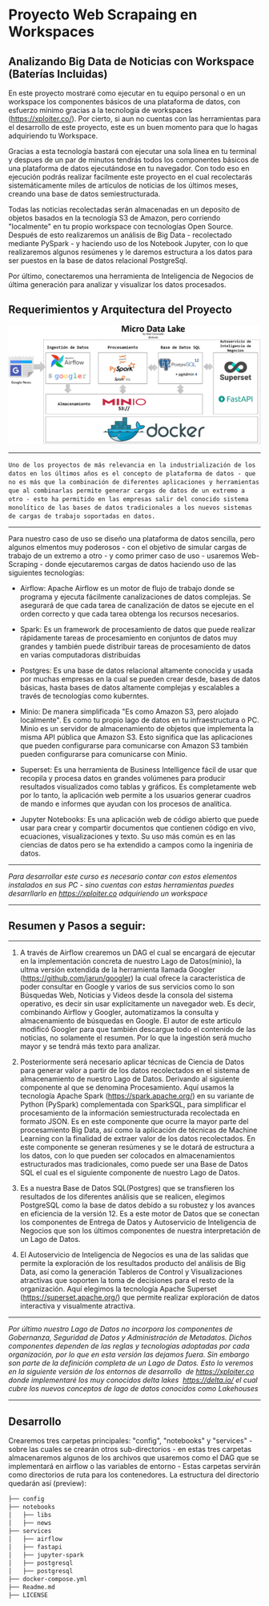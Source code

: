 
# Proyecto Web Scrapaing en Workspaces



## Analizando Big Data de Noticias con Workspace (Baterías Incluidas)
En este proyecto mostraré como ejecutar en tu equipo personal o en un workspace los componentes básicos de una plataforma de datos, con esfuerzo mínimo gracias a la tecnología de workspaces (https://xploiter.co/). Por cierto, si aun no cuentas con las herramientas para el desarrollo de este proyecto, este es un buen momento para que lo hagas adquiriendo tu Workspace. 

Gracias a esta tecnología bastará con ejecutar una sola línea en tu terminal y despues de un par de minutos tendrás todos los componentes básicos de una plataforma de datos ejecutándose en tu navegador. Con todo eso en ejecución podrás realizar facilmente este proyecto en el cual recolectarás sistemáticamente miles de artículos de noticias de los últimos meses, creando una base de datos semiestructurada. 

Todas las noticias recolectadas serán almacenadas en un deposito de objetos basados en la tecnología S3 de Amazon, pero corriendo "localmente" en tu propio workspace con tecnologías Open Source. Después de esto realizaremos un análisis de Big Data - recolectado mediante PySpark - y haciendo uso de los Notebook Jupyter, con lo que realizaremos algunos resúmenes y le daremos estructura a los datos para ser puestos en la base de datos relacional PostgreSql.

Por último, conectaremos una herramienta de Inteligencia de Negocios de última generación para analizar y visualizar los datos procesados.

## Requerimientos y Arquitectura del Proyecto

![Micro Data Lake Implementation](https://github.com/abxda/micro-data-lake/blob/master/notebooks/imgs/abxda_micro_data_lake.png?raw=true)

---------------

``` Uno de los proyectos de más relevancia en la industrialización de los datos en los últimos años es el concepto de plataforma de datos - que no es más que la combinación de diferentes aplicaciones y herramientas que al combinarlas permite generar cargas de datos de un extremo a otro - esto ha permitido en las empresas salir del conocido sistema monolítico de las bases de datos tradicionales a los nuevos sistemas de cargas de trabajo soportadas en datos. ```

-----------------------

Para nuestro caso de uso se diseño una plataforma de datos sencilla, pero algunos elmentos muy poderosos - con el objetivo de simular cargas de trabajo de un extremo a otro - y como primer caso de uso - usaremos Web-Scraping - donde ejecutaremos cargas de datos haciendo uso de las siguientes tecnologías:

- Airflow: Apache Airflow es un motor de flujo de trabajo donde se programa y ejecuta fácilmente canalizaciones de datos complejas. Se asegurará de que cada tarea de canalización de datos se ejecute en el orden correcto y que cada tarea obtenga los recursos necesarios.

- Spark: Es un framework de procesamiento de datos que puede realizar rápidamente tareas de procesamiento en conjuntos de datos muy grandes y también puede distribuir tareas de procesamiento de datos en varias computadoras distribuidas

- Postgres: Es una base de datos relacional altamente conocida y usada por muchas empresas en la cual se pueden crear desde, bases de datos básicas, hasta bases de datos altamente complejas y escalables a través de tecnologías como kuberntes.

- Minio: De manera simplificada "Es como Amazon S3, pero alojado localmente". Es como tu propio lago de datos en tu infraestructura o PC. Minio es un servidor de almacenamiento de objetos que implementa la misma API pública que Amazon S3. Esto significa que las aplicaciones que pueden configurarse para comunicarse con Amazon S3 también pueden configurarse para comunicarse con Minio. 

- Superset: Es una herramienta de Business Intelligence fácil de usar que recopila y procesa datos en grandes volúmenes para producir resultados visualizados como tablas y gráficos. Es completamente web por lo tanto, la aplicación web permite a los usuarios generar cuadros de mando e informes que ayudan con los procesos de analítica.

- Jupyter Notebooks: Es una aplicación web de código abierto que puede usar para crear y compartir documentos que contienen código en vivo, ecuaciones, visualizaciones y texto. Su uso más común es en las ciencias de datos pero se ha extendido a campos como la ingeniria de datos.

--------------------------

_Para desarrollar este curso es necesario contar con estos elementos instalados en sus PC - sino cuentas con estas herramientas puedes desarrllarlo en https://xploiter.co adquiriendo un workspace_ 

-----------------------------------

## Resumen y Pasos a seguir: 
----------------------
1. A través de Airflow crearemos un DAG el cual se encargará de ejecutar en la implementación concreta de nuestro Lago de Datos(minio), la ultma versión extendida de la herramienta llamada Googler (https://github.com/jarun/googler) la cual ofrece la característica de poder consultar en Google y varios de sus servicios como lo son Búsquedas Web, Noticias y Videos desde la consola del sistema operativo, es decir sin usar explícitamente un navegador web. Es decir, combinando Airflow y Googler, automatizamos la consulta y almacenamiento de búsquedas en Google. El autor de este artículo modificó Googler para que también descargue todo el contenido de las noticias, no solamente el resumen. Por lo que la ingestión será mucho mayor y se tendrá más texto para analizar.

2. Posteriormente será necesario aplicar técnicas de Ciencia de Datos para generar valor a partir de los datos recolectados en el sistema de almacenamiento de nuestro Lago de Datos. Derivando al siguiente componente al que se denomina Procesamiento. Aquí usamos la tecnología Apache Spark (https://spark.apache.org/) en su variante de Python (PySpark) complementada con SparkSQL, para simplificar el procesamiento de la información semiestructurada recolectada en formato JSON. Es en este componente que ocurre la mayor parte del procesamiento Big Data, así como la aplicación de técnicas de Machine Learning con la finalidad de extraer valor de los datos recolectados. En este componente se generan resúmenes y se le dotará de estructura a los datos, con lo que pueden ser colocados en almacenamientos estructurados mas tradicionales, como puede ser una Base de Datos SQL el cual es el siguiente componente de nuestro Lago de Datos.

3. Es a nuestra Base de Datos SQL(Postgres) que se transfieren los resultados de los diferentes análisis que se realicen, elegimos PostgreSQL como la base de datos debido a su robustez y los avances en eficiencia de la versión 12. Es a este motor de Datos que se conectan los componentes de Entrega de Datos y Autoservicio de Inteligencia de Negocios que son los últimos componentes de nuestra interpretación de un Lago de Datos.

4. El Autoservicio de Inteligencia de Negocios es una de las salidas que permite la exploración de los resultados producto del análisis de Big Data, así como la generación Tableros de Control y Visualizaciones atractivas que soporten la toma de decisiones para el resto de la organización. Aquí elegimos la tecnología Apache Superset (https://superset.apache.org/) que permite realizar exploración de datos interactiva y visualmente atractiva.

-------------------

_Por último nuestro Lago de Datos no incorpora los componentes de Gobernanza, Seguridad de Datos y Administración de Metadatos. Dichos componentes dependen de las reglas y tecnologías adoptadas por cada organización, por lo que en esta versión las dejamos fuera. Sin embargo son parte de la definición completa de un Lago de Datos. Esto lo veremos en la siguiente versión de los entornos de desarrollo  de https://xploiter.co donde implementaré los muy conocidos delta lakes  https://delta.io/ el cual cubre los nuevos conceptos de lago de datos conocidos como Lakehouses_

--------------------

## Desarrollo

Crearemos tres carpetas principales: "config", "notebooks" y "services" - sobre las cuales se crearán otros sub-directorios - en estas tres carpetas almacenaremos algunos de los archivos que usaremos como el DAG que se implementará en airflow o las variables de entorno - Estas carpetas servirán como directorios de ruta para los contenedores. La estructura del directorio quedarán así (preview): 

```
├── config
├── notebooks
│   ├── libs
│   ├── news
├── services
│   ├── airflow
│   ├── fastapi
│   ├── jupyter-spark
│   ├── postgresql
│   ├── postgresql
├── docker-compose.yml
├── Readme.md
├── LICENSE 
```





